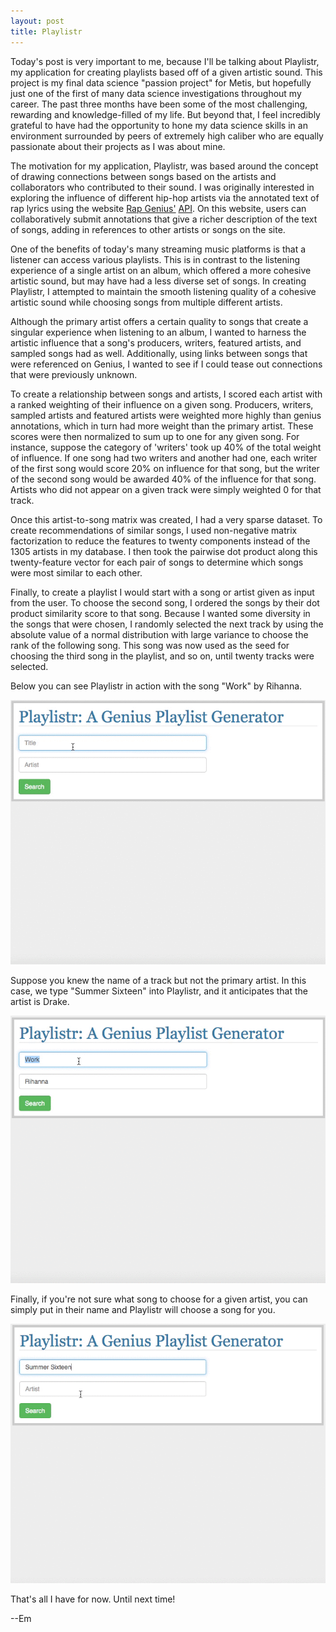 ```yaml
---
layout: post
title: Playlistr
---
```


Today's post is very important to me, because I'll be talking about Playlistr, my application for creating playlists based off of a given artistic sound. This project is my final data science "passion project" for Metis, but hopefully just one of the first of many data science investigations throughout my career. The past three months have been some of the most challenging, rewarding and knowledge-filled of my life. But beyond that, I feel incredibly grateful to have had the opportunity to hone my data science skills in an environment surrounded by peers of extremely high caliber who are equally passionate about their projects as I was about mine.<br>

The motivation for my application, Playlistr, was based around the concept of drawing connections between songs based on the artists and collaborators who contributed to their sound. I was originally interested in exploring the influence of different hip-hop artists via the annotated text of rap lyrics using the website <a href="www.rapgenius.com">Rap Genius'</a> <a href="www.docs.genius.com">API</a>. On this website, users can collaboratively submit annotations that give a richer description of the text of songs, adding in references to other artists or songs on the site.<br>

One of the benefits of today's many streaming music platforms is that a listener can access various playlists. This is in contrast to the listening experience of a single artist on an album, which offered a more cohesive artistic sound, but may have had a less diverse set of songs. In creating Playlistr, I attempted to maintain the smooth listening quality of a cohesive artistic sound while choosing songs from multiple different artists.<br>

Although the primary artist offers a certain quality to songs that create a singular experience when listening to an album, I wanted to harness the artistic influence that a song's producers, writers, featured artists, and sampled songs had as well. Additionally, using links between songs that were referenced on Genius, I wanted to see if I could tease out connections that were previously unknown.<br>

To create a relationship between songs and artists, I scored each artist with a ranked weighting of their influence on a given song. Producers, writers, sampled artists and featured artists were weighted more highly than genius annotations, which in turn had more weight than the primary artist. These scores were then normalized to sum up to one for any given song. For instance, suppose the category of 'writers' took up 40% of the total weight of influence. If one song had two writers and another had one, each writer of the first song would score 20% on influence for that song, but the writer of the second song would be awarded 40% of the influence for that song. Artists who did not appear on a given track were simply weighted 0 for that track.<br>

Once this artist-to-song matrix was created, I had a very sparse dataset. To create recommendations of similar songs, I used non-negative matrix factorization to reduce the features to twenty components instead of the 1305 artists in my database. I then took the pairwise dot product along this twenty-feature vector for each pair of songs to determine which songs were most similar to each other.<br>

Finally, to create a playlist I would start with a song or artist given as input from the user. To choose the second song, I ordered the songs by their dot product similarity score to that song. Because I wanted some diversity in the songs that were chosen, I randomly selected the next track by using the absolute value of a normal distribution with large variance to choose the rank of the following song. This song was now used as the seed for choosing the third song in the playlist, and so on, until twenty tracks were selected.

Below you can see Playlistr in action with the song "Work" by Rihanna.

![work](/images/work_rihanna_v2.gif)

Suppose you knew the name of a track but not the primary artist. In this case, we type "Summer Sixteen" into Playlistr, and it anticipates that the artist is Drake.

![summer_sixteen](/images/summer_sixteen.gif)

Finally, if you're not sure what song to choose for a given artist, you can simply put in their name and Playlistr will choose a song for you.

![only_nicki](/images/only_nicki.gif)

That's all I have for now. Until next time!

--Em